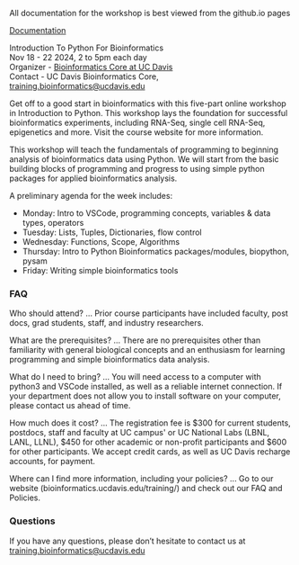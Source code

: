 All documentation for the workshop is best viewed from the github.io pages

[Documentation](https://ucdavis-bioinformatics-training.github.io/2024-November-Introduction-To-Python-For-Bioinformatics/)

Introduction To Python For Bioinformatics<br>
Nov 18 - 22 2024, 2 to 5pm each day<br>
Organizer - [Bioinformatics Core at UC Davis](https://bioinformatics.ucdavis.edu/)<br>
Contact - UC Davis Bioinformatics Core, training.bioinformatics@ucdavis.edu<br>

Get off to a good start in bioinformatics with this five-part online workshop in Introduction to Python. This workshop lays the foundation for successful bioinformatics experiments, including RNA-Seq, single cell RNA-Seq, epigenetics and more. Visit the course website for more information.

This workshop will teach the fundamentals of programming to beginning analysis of bioinformatics data using Python. We will start from the basic building blocks of programming and progress to using simple python packages for applied bioinformatics analysis.

A preliminary agenda for the week includes:

* Monday: Intro to VSCode, programming concepts, variables & data types, operators
* Tuesday: Lists, Tuples, Dictionaries, flow control
* Wednesday: Functions, Scope, Algorithms
* Thursday: Intro to Python Bioinformatics packages/modules, biopython, pysam
* Friday: Writing simple bioinformatics tools

### FAQ

Who should attend? … Prior course participants have included faculty, post docs, grad students, staff, and industry researchers.

What are the prerequisites? … There are no prerequisites other than familiarity with general biological concepts and an enthusiasm for learning programming and simple bioinformatics data analysis.

What do I need to bring? … You will need access to a computer with python3 and VSCode installed, as well as a reliable internet connection. If your department does not allow you to install software on your computer, please contact us ahead of time.

How much does it cost? … The registration fee is $300 for current students, postdocs, staff and faculty at UC campus' or UC National Labs (LBNL, LANL, LLNL), $450 for other academic or non-profit participants and $600 for other participants. We accept credit cards, as well as UC Davis recharge accounts, for payment.

Where can I find more information, including your policies?  ... Go to our website (bioinformatics.ucdavis.edu/training/) and check out our FAQ and Policies.

### Questions

If you have any questions, please don’t hesitate to contact us at training.bioinformatics@ucdavis.edu



